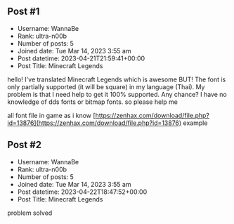 ## Post #1
- Username: WannaBe
- Rank: ultra-n00b
- Number of posts: 5
- Joined date: Tue Mar 14, 2023 3:55 am
- Post datetime: 2023-04-21T21:59:41+00:00
- Post Title: Minecraft Legends

hello! I've translated Minecraft Legends which is awesome BUT! The font is only partially supported (it will be square) in my language (Thai). My problem is that I need help to get it 100% supported. Any chance? I have no knowledge of dds fonts or bitmap fonts. so please help me

all font file in game as i know
[https://zenhax.com/download/file.php?id=13876](https://zenhax.com/download/file.php?id=13876)
example
## Post #2
- Username: WannaBe
- Rank: ultra-n00b
- Number of posts: 5
- Joined date: Tue Mar 14, 2023 3:55 am
- Post datetime: 2023-04-22T18:47:52+00:00
- Post Title: Minecraft Legends

problem solved
